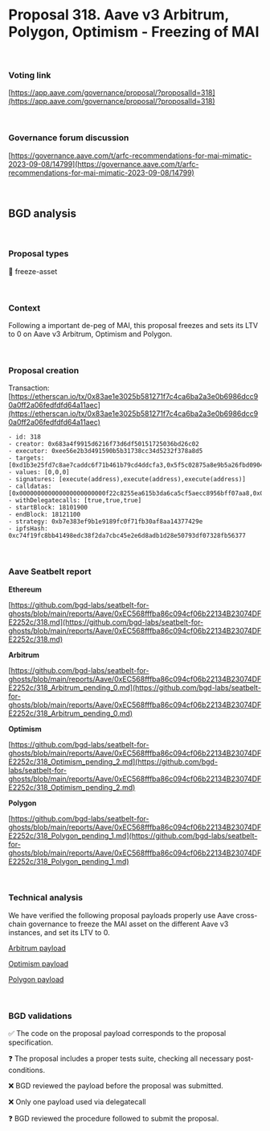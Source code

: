 # Proposal 318. Aave v3 Arbitrum, Polygon, Optimism - Freezing of MAI

<br>

### Voting link

[https://app.aave.com/governance/proposal/?proposalId=318](https://app.aave.com/governance/proposal/?proposalId=318)

<br>

### Governance forum discussion

[https://governance.aave.com/t/arfc-recommendations-for-mai-mimatic-2023-09-08/14799](https://governance.aave.com/t/arfc-recommendations-for-mai-mimatic-2023-09-08/14799)

<br>

## BGD analysis

<br>

### Proposal types

:ice_cube: freeze-asset

<br>

### Context

Following a important de-peg of MAI, this proposal freezes and sets its LTV to 0 on Aave v3 Arbitrum, Optimism and Polygon.

<br>

### Proposal creation

Transaction: [https://etherscan.io/tx/0x83ae1e3025b581271f7c4ca6ba2a3e0b6986dcc90a0ff2a06fedfdfd64a11aec](https://etherscan.io/tx/0x83ae1e3025b581271f7c4ca6ba2a3e0b6986dcc90a0ff2a06fedfdfd64a11aec)

```
- id: 318
- creator: 0x683a4f9915d6216f73d6df50151725036bd26c02
- executor: 0xee56e2b3d491590b5b31738cc34d5232f378a8d5
- targets: [0xd1b3e25fd7c8ae7caddc6f71b461b79cd4ddcfa3,0x5f5c02875a8e9b5a26fbd09040abcfdeb2aa6711,0x158a6bc04f0828318821bae797f50b0a1299d45b]
- values: [0,0,0]
- signatures: [execute(address),execute(address),execute(address)]
- calldatas: [0x000000000000000000000000f22c8255ea615b3da6ca5cf5aecc8956bff07aa8,0x00000000000000000000000024bdacf6bbebaf567123da16cdb79a266597e92b,0x0000000000000000000000002ee993533a482fe0f22d0fdf1b84ae1a0537e5ed]
- withDelegatecalls: [true,true,true]
- startBlock: 18101900
- endBlock: 18121100
- strategy: 0xb7e383ef9b1e9189fc0f71fb30af8aa14377429e
- ipfsHash: 0xc74f19fc8bb41498edc38f2da7cbc45e2e6d8adb1d28e50793df07328fb56377
```

<br>

### Aave Seatbelt report

**Ethereum**

[https://github.com/bgd-labs/seatbelt-for-ghosts/blob/main/reports/Aave/0xEC568fffba86c094cf06b22134B23074DFE2252c/318.md](https://github.com/bgd-labs/seatbelt-for-ghosts/blob/main/reports/Aave/0xEC568fffba86c094cf06b22134B23074DFE2252c/318.md)

**Arbitrum**

[https://github.com/bgd-labs/seatbelt-for-ghosts/blob/main/reports/Aave/0xEC568fffba86c094cf06b22134B23074DFE2252c/318_Arbitrum_pending_0.md](https://github.com/bgd-labs/seatbelt-for-ghosts/blob/main/reports/Aave/0xEC568fffba86c094cf06b22134B23074DFE2252c/318_Arbitrum_pending_0.md)

**Optimism**

[https://github.com/bgd-labs/seatbelt-for-ghosts/blob/main/reports/Aave/0xEC568fffba86c094cf06b22134B23074DFE2252c/318_Optimism_pending_2.md](https://github.com/bgd-labs/seatbelt-for-ghosts/blob/main/reports/Aave/0xEC568fffba86c094cf06b22134B23074DFE2252c/318_Optimism_pending_2.md)

**Polygon**

[https://github.com/bgd-labs/seatbelt-for-ghosts/blob/main/reports/Aave/0xEC568fffba86c094cf06b22134B23074DFE2252c/318_Polygon_pending_1.md](https://github.com/bgd-labs/seatbelt-for-ghosts/blob/main/reports/Aave/0xEC568fffba86c094cf06b22134B23074DFE2252c/318_Polygon_pending_1.md)

<br>

### Technical analysis

We have verified the following proposal payloads properly use Aave cross-chain governance to freeze the MAI asset on the different Aave v3 instances, and set its LTV to 0.

[Arbitrum payload](https://arbiscan.io/address/0xf22c8255ea615b3da6ca5cf5aecc8956bff07aa8#code#F1#L22)

[Optimism payload](https://optimistic.etherscan.io/address/0x24bdacf6bbebaf567123da16cdb79a266597e92b#code#F1#L47)

[Polygon payload](https://polygonscan.com/address/0x2ee993533a482fe0f22d0fdf1b84ae1a0537e5ed#code#F1#L72)

<br>

### BGD validations

:white_check_mark: The code on the proposal payload corresponds to the proposal specification.

:question: The proposal includes a proper tests suite, checking all necessary post-conditions.

:x: BGD reviewed the payload before the proposal was submitted.

:x: Only one payload used via delegatecall

:question: BGD reviewed the procedure followed to submit the proposal.